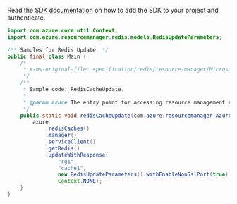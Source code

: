 Read the [SDK documentation](https://github.com/Azure/azure-sdk-for-java/blob/azure-resourcemanager_2.14.0/sdk/resourcemanager/azure-resourcemanager/README.md) on how to add the SDK to your project and authenticate.

```java
import com.azure.core.util.Context;
import com.azure.resourcemanager.redis.models.RedisUpdateParameters;

/** Samples for Redis Update. */
public final class Main {
    /*
     * x-ms-original-file: specification/redis/resource-manager/Microsoft.Cache/stable/2021-06-01/examples/RedisCacheUpdate.json
     */
    /**
     * Sample code: RedisCacheUpdate.
     *
     * @param azure The entry point for accessing resource management APIs in Azure.
     */
    public static void redisCacheUpdate(com.azure.resourcemanager.AzureResourceManager azure) {
        azure
            .redisCaches()
            .manager()
            .serviceClient()
            .getRedis()
            .updateWithResponse(
                "rg1",
                "cache1",
                new RedisUpdateParameters().withEnableNonSslPort(true).withReplicasPerPrimary(2),
                Context.NONE);
    }
}
```
